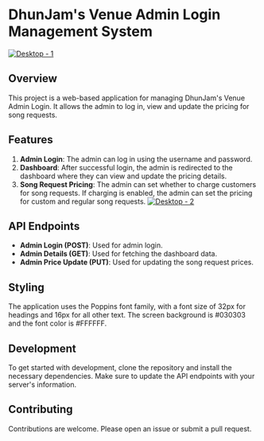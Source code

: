 # DhunJam's Venue Admin Login Management System
<a href="https://dhunjam-plum.vercel.app/" target="_blank">![Desktop - 1](https://github.com/ShubhamParkhi/DhunJam-Venue-Admin-Login-Management-System/assets/114807449/b4be04d9-0608-4f78-bce0-4afb480bc7f1) </a>

## Overview
This project is a web-based application for managing DhunJam's Venue Admin Login. It allows the admin to log in, view and update the pricing for song requests.

## Features
1. **Admin Login**: The admin can log in using the username and password.
2. **Dashboard**: After successful login, the admin is redirected to the dashboard where they can view and update the pricing details.
3. **Song Request Pricing**: The admin can set whether to charge customers for song requests. If charging is enabled, the admin can set the pricing for custom and regular song requests.
<a href="https://dhunjam-plum.vercel.app/" target="_blank">![Desktop - 2](https://github.com/ShubhamParkhi/DhunJam-Venue-Admin-Login-Management-System/assets/114807449/d8de66dc-5267-44b1-96bd-e25f6b1367f1) </a>

## API Endpoints
- **Admin Login (POST)**: Used for admin login.
- **Admin Details (GET)**: Used for fetching the dashboard data.
- **Admin Price Update (PUT)**: Used for updating the song request prices.

## Styling
The application uses the Poppins font family, with a font size of 32px for headings and 16px for all other text. The screen background is #030303 and the font color is #FFFFFF.

## Development
To get started with development, clone the repository and install the necessary dependencies. Make sure to update the API endpoints with your server's information.

## Contributing
Contributions are welcome. Please open an issue or submit a pull request.

